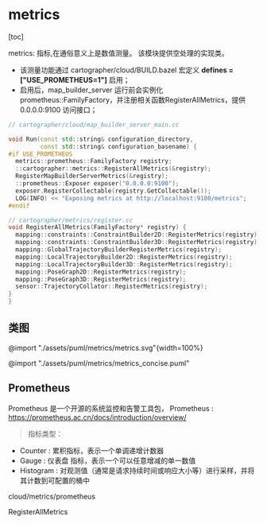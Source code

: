 # metrics

[toc]

metrics: 指标,在通俗意义上是数值测量。
该模块提供空处理的实现类。

* 该测量功能通过 cartographer/cloud/BUILD.bazel 宏定义  **defines = ["USE_PROMETHEUS=1"]** 启用；
* 启用后，map_builder_server 运行前会实例化 prometheus::FamilyFactory，并注册相关函数RegisterAllMetrics，提供 0.0.0.0:9100 访问接口；

```c++
// cartographer/cloud/map_builder_server_main.cc

void Run(const std::string& configuration_directory,
         const std::string& configuration_basename) {
#if USE_PROMETHEUS
  metrics::prometheus::FamilyFactory registry;
  ::cartographer::metrics::RegisterAllMetrics(&registry);
  RegisterMapBuilderServerMetrics(&registry);
  ::prometheus::Exposer exposer("0.0.0.0:9100");
  exposer.RegisterCollectable(registry.GetCollectable());
  LOG(INFO) << "Exposing metrics at http://localhost:9100/metrics";
#endif

// cartographer/metrics/register.cc
void RegisterAllMetrics(FamilyFactory* registry) {
  mapping::constraints::ConstraintBuilder2D::RegisterMetrics(registry);
  mapping::constraints::ConstraintBuilder3D::RegisterMetrics(registry);
  mapping::GlobalTrajectoryBuilderRegisterMetrics(registry);
  mapping::LocalTrajectoryBuilder2D::RegisterMetrics(registry);
  mapping::LocalTrajectoryBuilder3D::RegisterMetrics(registry);
  mapping::PoseGraph2D::RegisterMetrics(registry);
  mapping::PoseGraph3D::RegisterMetrics(registry);
  sensor::TrajectoryCollator::RegisterMetrics(registry);
}
}
```

## 类图
@import "./assets/puml/metrics/metrics.svg"{width=100%}
<!-- ![](./assets/puml/metrics/metrics.svg){width=90%} -->
@import "./assets/puml/metrics/metrics_concise.puml"


## Prometheus
Prometheus 是一个开源的系统监控和告警工具包，
Prometheus : https://prometheus.ac.cn/docs/introduction/overview/

> 指标类型：
* Counter :  累积指标，表示一个单调递增计数器
* Gauge :  仪表盘 指标，表示一个可以任意增减的单一数值
* Histogram : 对观测值（通常是请求持续时间或响应大小等）进行采样，并将其计数到可配置的桶中



cloud/metrics/prometheus




RegisterAllMetrics